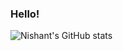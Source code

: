 ### Hello!
 
![Nishant's GitHub stats](https://github-readme-stats-sigma-five.vercel.app/api?username=ninjha01&theme=radical&include_all_commits=true&show_icons=true&count_private=true&hide_border=true&bg_color=0e1116&icon_color=c026d3&text_color=ffffff&hide=contribs)
